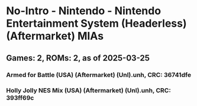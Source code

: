 # No-Intro - Nintendo - Nintendo Entertainment System (Headerless) (Aftermarket) MIAs
## Games: 2, ROMs: 2, as of 2025-03-25

### Armed for Battle (USA) (Aftermarket) (Unl).unh, CRC: 36741dfe
### Holly Jolly NES Mix (USA) (Aftermarket) (Unl).unh, CRC: 393ff69c
